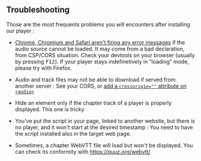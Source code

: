Troubleshooting
---------------

Those are the most frequents problems you will encounters after installing our player :


- [Chrome, Chromium and Safari aren't firing any error messages](https://github.com/dascritch/cpu-audio/issues/24) if the audio source cannot be loaded. It may come from a bad declaration, from CSP/CORS situation. Check your devtools on your browser (usually by pressing <kbd>F12</kbd>). If your player stays indefinetively in “loading” mode, please try with Firefox.

- Audio and track files may not be able to download if served from another server : See your CORS, or [add a `crossorigin=""` attribute on `<audio>`](https://developer.mozilla.org/en-US/docs/Web/HTML/CORS_settings_attributes)

- Hide an element only if the chapter track of a player is properly displayed. This one is tricky.

- You've put the script in your page, linked to another website, but there is no player, and it won't start at the desired timestamp : You need to have the script installed also in the target web page.

- Sometimes, a chapter WebVTT file will load but won't be displayed. You can check its conformity with <https://quuz.org/webvtt/>


